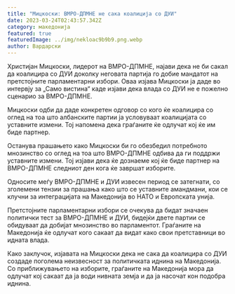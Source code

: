 ```yaml
---
title: "Мицкоски: ВМРО-ДПМНЕ не сака коалиција со ДУИ"
date: 2023-03-24T02:43:57.342Z
category: македонија
featured: true
featuredImage: ../img/nekloac9b9b9.png.webp
author: Вардарски
---
```


Христијан Мицкоски, лидерот на ВМРО-ДПМНЕ, најави дека не би сакал да коалицира со ДУИ доколку неговата партија го добие мандатот на претстојните парламентарни избори. Оваа изјава Мицкоски ја даде во интервју за „Само вистина“ каде изјави дека влада со ДУИ не е пожелно сценарио за ВМРО-ДПМНЕ.

Мицкоски одби да даде конкретен одговор со кого ќе коалицира со оглед на тоа што албанските партии ја условуваат коалицијата со уставните измени. Тој напомена дека граѓаните ќе одлучат кој ќе им биде партнер.

Останува прашањето како Мицкоски би го обезбедил потребното мнозинство со оглед на тоа што ВМРО-ДПМНЕ одбива да ги поддржи уставните измени. Тој изјави дека ќе дознаеме кој ќе биде партнер на ВМРО-ДПМНЕ следниот ден кога ќе завршат изборите.

Односите меѓу ВМРО-ДПМНЕ и ДУИ извесен период се затегнати, со зголемени тензии за прашања како што се уставните амандмани, кои се клучни за интеграцијата на Македонија во НАТО и Европската унија.

Претстојните парламентарни избори се очекува да бидат значаен политички тест за ВМРО-ДПМНЕ и ДУИ, бидејќи двете партии се обидуваат да добијат мнозинство во парламентот. Граѓаните на Македонија ќе одлучат кого сакаат да видат како свои претставници во идната влада.

Како заклучок, изјавата на Мицкоски дека не сака да коалицира со ДУИ создаде поголема неизвесност за политичката иднина на Македонија. Со приближувањето на изборите, граѓаните на Македонија мора да одлучат кој сакаат да ја води нивната земја и да ја насочат кон подобра иднина.
